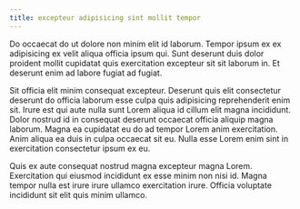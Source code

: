 ```yaml
---
title: excepteur adipisicing sint mollit tempor
---
```


Do occaecat do ut dolore non minim elit id laborum. Tempor ipsum ex ex adipisicing ex velit aliqua officia ipsum qui. Sunt deserunt duis dolor proident mollit cupidatat quis exercitation excepteur sit sit laborum in. Et deserunt enim ad labore fugiat ad fugiat.

Sit officia elit minim consequat excepteur. Deserunt quis elit consectetur deserunt do officia laborum esse culpa quis adipisicing reprehenderit enim sit. Irure est qui aute nulla sunt Lorem aliqua id cillum elit magna incididunt. Dolor nostrud id in consequat deserunt occaecat officia aliquip magna laborum. Magna ea cupidatat eu do ad tempor Lorem anim exercitation. Anim aliqua ea duis in culpa occaecat sit eu. Nulla esse Lorem enim sint in exercitation consectetur ipsum ex eu.

Quis ex aute consequat nostrud magna excepteur magna Lorem. Exercitation qui eiusmod incididunt ex esse minim non nisi id. Magna tempor nulla est irure irure ullamco exercitation irure. Officia voluptate incididunt sit elit quis minim ullamco.